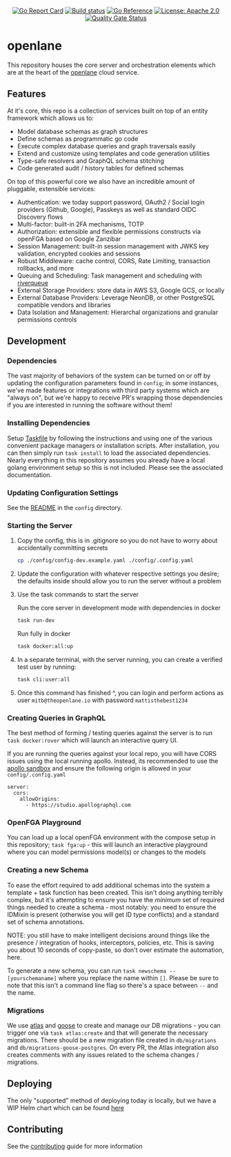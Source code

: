 <div align="center">

[![Go Report Card](https://goreportcard.com/badge/github.com/theopenlane/core)](https://goreportcard.com/report/github.com/theopenlane/core)
[![Build status](https://badge.buildkite.com/a3a38b934ca2bb7fc771e19bc5a986a1452fa2962e4e1c63bf.svg?branch=main)](https://buildkite.com/theopenlane/core)
[![Go Reference](https://pkg.go.dev/badge/github.com/theopenlane/core.svg)](https://pkg.go.dev/github.com/theopenlane/core)
[![License: Apache 2.0](https://img.shields.io/badge/License-Apache2.0-brightgreen.svg)](https://opensource.org/licenses/Apache-2.0)
[![Quality Gate Status](https://sonarcloud.io/api/project_badges/measure?project=theopenlane_core&metric=alert_status)](https://sonarcloud.io/summary/new_code?id=theopenlane_core)

</div>

# openlane

This repository houses the core server and orchestration elements which are at
the heart of the [openlane](https://theopenlane.io) cloud service.

## Features

At it's core, this repo is a collection of services built on top of an entity
framework which allows us to:

- Model database schemas as graph structures
- Define schemas as programmatic go code
- Execute complex database queries and graph traversals easily
- Extend and customize using templates and code generation utilities
- Type-safe resolvers and GraphQL schema stitching
- Code generated audit / history tables for defined schemas

On top of this powerful core we also have an incredible amount of pluggable,
extensible services:

- Authentication: we today support password, OAuth2 / Social login providers
  (Github, Google), Passkeys as well as standard OIDC Discovery flows
- Multi-factor: built-in 2FA mechanisms, TOTP
- Authorization: extensible and flexible permissions constructs via openFGA
  based on Google Zanzibar
- Session Management: built-in session management with JWKS key validation,
  encrypted cookies and sessions
- Robust Middleware: cache control, CORS, Rate Limiting, transaction rollbacks,
  and more
- Queuing and Scheduling: Task management and scheduling with
  [riverqueue](https://github.com/riverqueue/river)
- External Storage Providers: store data in AWS S3, Google GCS, or locally
- External Database Providers: Leverage NeonDB, or other PostgreSQL compatible 
  vendors and libraries
- Data Isolation and Management: Hierarchal organizations and granular
  permissions controls

## Development

### Dependencies

The vast majority of behaviors of the system can be turned on or off by updating
the configuration parameters found in `config`; in some instances, we've made
features or integrations with third party systems which are "always on", but
we're happy to receive PR's wrapping those dependencies if you are interested in
running the software without them!

### Installing Dependencies

Setup [Taskfile](https://taskfile.dev/installation/) by following the
instructions and using one of the various convenient package managers or
installation scripts. After installation, you can then simply run `task install`
to load the associated dependencies. Nearly everything in this repository
assumes you already have a local golang environment setup so this is not
included. Please see the associated documentation.

### Updating Configuration Settings

See the [README](/config/README.md) in the `config` directory.

### Starting the Server

1. Copy the config, this is in .gitignore so you do not have to worry about
   accidentally committing secrets

   ```bash
   cp ./config/config-dev.example.yaml ./config/.config.yaml
   ```

1. Update the configuration with whatever respective settings you desire; the
   defaults inside should allow you to run the server without a problem

1. Use the task commands to start the server

   Run the core server in development mode with dependencies in docker

   ```bash
   task run-dev
   ```

   Run fully in docker

   ```bash
   task docker:all:up
   ```

1. In a separate terminal, with the server running, you can create a verified
   test user by running:

   ```bash
   task cli:user:all
   ```

1. Once this command has finished ^, you can login and perform actions as user
   `mitb@theopenlane.io` with password `mattisthebest1234`

### Creating Queries in GraphQL

The best method of forming / testing queries against the server is to run
`task docker:rover` which will launch an interactive query UI.

If you are running the queries against your local repo, you will have CORS
issues using the local running apollo. Instead, its recommended to use the
[apollo sandbox](https://studio.apollographql.com/sandbox/explorer) and ensure
the following origin is allowed in your `config/.config.yaml`

```
server:
  cors:
    allowOrigins:
      - https://studio.apollographql.com
```

### OpenFGA Playground

You can load up a local openFGA environment with the compose setup in this
repository; `task fga:up` - this will launch an interactive playground where you
can model permissions model(s) or changes to the models

### Creating a new Schema

To ease the effort required to add additional schemas into the system a
template + task function has been created. This isn't doing anything terribly
complex, but it's attempting to ensure you have the _minimum_ set of required
things needed to create a schema - most notably: you need to ensure the IDMixin
is present (otherwise you will get ID type conflicts) and a standard set of
schema annotations.

NOTE: you still have to make intelligent decisions around things like the
presence / integration of hooks, interceptors, policies, etc. This is saving you
about 10 seconds of copy-paste, so don't over estimate the automation, here.

To generate a new schema, you can run `task newschema -- [yourschemaname]` where
you replace the name within `[]`. Please be sure to note that this isn't a
command line flag so there's a space between `--` and the name.

### Migrations

We use [atlas](https://atlasgo.io/) and
[goose](https://github.com/pressly/goose) to create and manage our DB
migrations - you can trigger one via `task atlas:create` and that will generate
the necessary migrations. There should be a new migration file created in
`db/migrations` and `db/migrations-goose-postgres`. On every PR, the Atlas
integration also creates comments with any issues related to the schema changes
/ migrations.

## Deploying

The only "supported" method of deploying today is locally, but we have a WIP
Helm chart which can be found [here](https://github.com/theopenlane/helm-charts)

## Contributing

See the [contributing](.github/CONTRIBUTING.md) guide for more information
